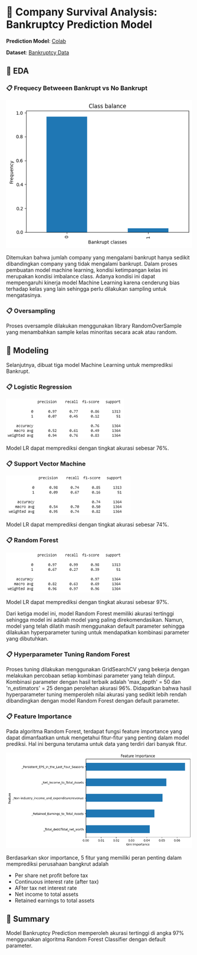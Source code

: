 # 👥 Company Survival Analysis: Bankruptcy Prediction Model

**Prediction Model**: [Colab](https://colab.research.google.com/drive/1guX9eDH4hbpQOe218D8xmNv6JlLHSNU0?usp=sharing????https://public.tableau.com/app/profile/larasati.syarafina/viz/HRAnalysisDashboard-Pacmann/Dashboard1?publish=yes)

**Dataset**: [Bankruptcy Data](https://www.kaggle.com/datasets/fedesoriano/company-bankruptcy-prediction/data)

## 🌟 EDA

### 📋 Frequecy Betweeen Bankrupt vs No Bankrupt
![Frequecy Bankrupt](Frequecy_Bankrupt.png)

Ditemukan bahwa jumlah company yang mengalami bankrupt hanya sedikit dibandingkan company yang tidak mengalami bankrupt. Dalam proses pembuatan model machine learning, kondisi ketimpangan kelas ini merupakan kondisi imbalance class. Adanya kondisi ini dapat mempengaruhi kinerja model Machine Learning karena cenderung bias terhadap kelas yang lain sehingga perlu dilakukan sampling untuk mengatasinya.

### 📋 Oversampling
Proses oversample dilakukan menggunakan library RandomOverSample yang menambahkan sample kelas minoritas secara acak atau random.

## 🌟 Modeling
Selanjutnya, dibuat tiga model Machine Learning untuk memprediksi Bankrupt. 

### 📋 Logistic Regression
![Hasil Performa Logistic Regression](LR.png)

Model LR dapat memprediksi dengan tingkat akurasi sebesar 76%.

### 📋 Support Vector Machine
![Hasil Performa Support Vector Machine](svm.png)

Model LR dapat memprediksi dengan tingkat akurasi sebesar 74%.

### 📋 Random Forest
![Hasil Performa Random Forest](rfc.png)

Model LR dapat memprediksi dengan tingkat akurasi sebesar 97%.

Dari ketiga model ini, model Random Forest memiliki akurasi tertinggi sehingga model ini adalah model yang paling direkomendasikan. Namun, model yang telah dilatih masih menggunakan default parameter sehingga dilakukan hyperparameter tuning untuk mendapatkan kombinasi parameter yang dibutuhkan.

### 📋 Hyperparameter Tuning Random Forest
Proses tuning dilakukan menggunakan GridSearchCV yang bekerja dengan melakukan percobaan setiap kombinasi parameter yang telah diinput. Kombinasi parameter dengan hasil terbaik adalah 'max_depth' = 50 dan 'n_estimators' = 25 dengan perolehan akurasi 96%. Didapatkan bahwa hasil hyperparameter tuning memperoleh nilai akurasi yang sedikit lebih rendah dibandingkan dengan model Random Forest dengan default parameter. 

### 📋 Feature Importance
Pada algoritma Random Forest, terdapat fungsi feature importance yang dapat dimanfaatkan untuk mengetahui fitur-fitur yang penting dalam model prediksi. Hal ini berguna terutama untuk data yang terdiri dari banyak fitur. 

![Feature Importance](feature_importance.png)

Berdasarkan skor importance, 5 fitur yang memiliki peran penting dalam memprediksi perusahaan bangkrut adalah

* Per share net profit before tax
* Continuous interest rate (after tax)
* AFter tax net interest rate
* Net income to total assets
* Retained earnings to total assets

## 🌟 Summary
Model Bankruptcy Prediction memperoleh akurasi tertinggi di angka 97% menggunakan algoritma Random Forest Classifier dengan default parameter. 
